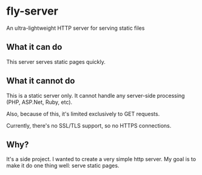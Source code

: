 # fly-server
An ultra-lightweight HTTP server for serving static files


## What it can do
This server serves static pages quickly.

## What it cannot do
This is a static server only.  It cannot handle any server-side processing (PHP, ASP.Net, Ruby, etc).  

Also, because of this, it's limited exclusively to GET requests.

Currently, there's no SSL/TLS support, so no HTTPS connections.

## Why?
It's a side project.  I wanted to create a very simple http server.  My goal is to make it do one thing well: serve static pages.